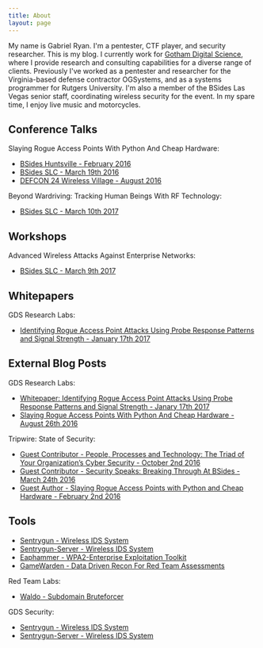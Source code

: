 ```yaml
---
title: About
layout: page
---
```


My name is Gabriel Ryan. I'm a pentester, CTF player, and security researcher. This is my blog. I currently work for [Gotham Digital Science](https://www.gdssecurity.com), where I provide research and consulting capabilities for a diverse range of clients. Previously I've worked as a pentester and researcher for the Virginia-based defense contractor OGSystems, and as a systems programmer for Rutgers University. I'm also a member of the BSides Las Vegas senior staff, coordinating wireless security for the event. In my spare time, I enjoy live music and motorcycles.

Conference Talks
----------------

Slaying Rogue Access Points With Python And Cheap Hardware:

- [BSides Huntsville - February 2016](https://www.youtube.com/watch?v=TPiAOsAOJzo&t=1s)
- [BSides SLC - March 19th 2016](https://www.youtube.com/watch?v=5OXGizqZjUc&t=419s)
- [DEFCON 24 Wireless Village - August 2016](https://www.youtube.com/watch?v=dtNUFGnToQs)

Beyond Wardriving: Tracking Human Beings With RF Technology:

- [BSides SLC - March 10th 2017](https://bsidesslc2017.sched.com/event/9Z2Y/beyond-wardriving-tracking-human-beings-with-rf-technology)

Workshops
---------

Advanced Wireless Attacks Against Enterprise Networks:

- [BSides SLC - March 9th 2017](https://bsidesslc2017.sched.com/event/9Z3J/advanced-wireless-attacks-against-enterprise-networks)

Whitepapers
-----------

GDS Research Labs:

- [Identifying Rogue Access Point Attacks Using Probe Response Patterns and Signal Strength - January 17th 2017](https://github.com/gdssecurity/Whitepapers/blob/master/GDS%20Labs%20-%20Identifying%20Rogue%20Access%20Point%20Attacks%20Using%20Probe%20Response%20Patterns%20and%20Signal%20Strength.pdf)

External Blog Posts
-------------------

GDS Research Labs:

- [Whitepaper: Identifying Rogue Access Point Attacks Using Probe Response Patterns and Signal Strength - Janary 17th 2017](http://blog.gdssecurity.com/labs/2017/1/17/whitepaper-identifying-rogue-access-point-attacks-using-prob.html)
- [Slaying Rogue Access Points With Python And Cheap Hardware - August 26th 2016](http://blog.gdssecurity.com/labs/2016/8/26/slaying-rogue-access-points-with-python-and-cheap-hardware.html)

Tripwire: State of Security:

- [Guest Contributor - People, Processes and Technology: The Triad of Your Organization’s Cyber Security - October 2nd 2016](https://www.tripwire.com/state-of-security/security-data-protection/cyber-security/people-processes-and-technology-the-triad-of-your-organizations-cyber-security/)
- [Guest Contributor - Security Speaks: Breaking Through At BSides - March 24th 2016](https://www.tripwire.com/state-of-security/security-awareness/events/security-speaks-breaking-through-at-bsides/)
- [Guest Author - Slaying Rogue Access Points with Python and Cheap Hardware - February 2nd 2016](https://www.tripwire.com/state-of-security/off-topic/slaying-rogue-access-points-with-python-and-cheap-hardware/)

Tools
-----

- [Sentrygun - Wireless IDS System](https://github.com/s0lst1c3/sentrygun)
- [Sentrygun-Server - Wireless IDS System](https://github.com/s0lst1c3/sentrygun-server)
- [Eaphammer - WPA2-Enterprise Exploitation Toolkit](https://github.com/s0lst1c3/eaphammer)
- [GameWarden - Data Driven Recon For Red Team Assessments](https://github.com/s0lst1c3/eaphammer)

Red Team Labs:

- [Waldo - Subdomain Bruteforcer](https://github.com/red-team-labs/waldo)

GDS Security:

- [Sentrygun - Wireless IDS System](https://github.com/gdssecurity/sentrygun)
- [Sentrygun-Server - Wireless IDS System](https://github.com/gdssecurity/sentrygun-server)
